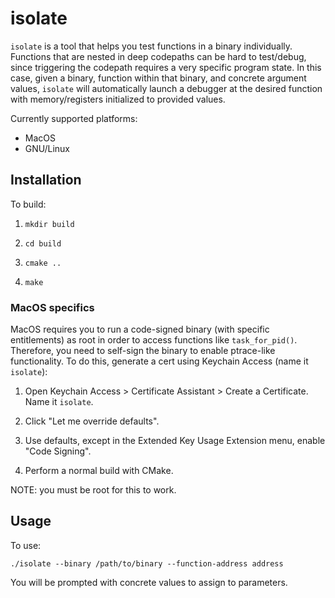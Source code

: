 # isolate

`isolate` is a tool that helps you test functions in a binary individually. Functions that are nested in deep codepaths can be hard to test/debug, since triggering the codepath requires a very specific program state. In this case, given a binary, function within that binary, and concrete argument values, `isolate` will automatically launch a debugger at the desired function with memory/registers initialized to provided values.

Currently supported platforms:

* MacOS
* GNU/Linux

## Installation
To build:

1. `mkdir build`

2. `cd build`

3. `cmake ..`

4. `make`

### MacOS specifics
MacOS requires you to run a code-signed binary (with specific entitlements) as root in order to access functions like `task_for_pid()`. Therefore, you need to self-sign the binary to enable ptrace-like functionality. To do this, generate a cert using Keychain Access (name it `isolate`):

1. Open Keychain Access > Certificate Assistant > Create a Certificate. Name it `isolate`.

2. Click "Let me override defaults".

3. Use defaults, except in the Extended Key Usage Extension menu, enable "Code Signing".

4. Perform a normal build with CMake.

NOTE: you must be root for this to work.

## Usage
To use:

```./isolate --binary /path/to/binary --function-address address```

You will be prompted with concrete values to assign to parameters.
